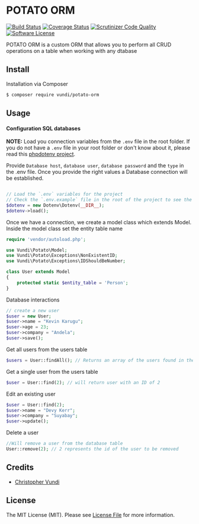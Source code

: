 # POTATO ORM
[![Build Status](https://travis-ci.org/andela-cvundi/potatoORM.svg?branch=master)](https://travis-ci.org/andela-cvundi/potatoORM)
[![Coverage Status](https://coveralls.io/repos/github/andela-cvundi/potatoORM/badge.svg?branch=master)](https://coveralls.io/github/andela-cvundi/potatoORM?branch=master)
[![Scrutinizer Code Quality](https://scrutinizer-ci.com/g/andela-cvundi/potatoORM/badges/quality-score.png?b=development)](https://scrutinizer-ci.com/g/andela-cvundi/potatoORM/?branch=development)
[![Software License][ico-license]](LICENSE.md)

POTATO ORM is a custom ORM that allows you to perform all CRUD operations on a table when working with any dtabase

## Install

Installation via Composer

``` bash
$ composer require vundi/potato-orm
```

## Usage
#### Configuration SQL databases
**NOTE:** Load you connection variables from the `.env` file in the root folder. If you do not have a `.env` file in your root folder or don't know about it, please read this [phpdotenv project](https://github.com/vlucas/phpdotenv).

Provide `Database host`, `database user`, `database password` and the `type` in the .env file. Once you provide the right values a Database connection will be established.

``` php

// Load the `.env` variables for the project
// Check the `.env.example` file in the root of the project to see the environment variables needed.
$dotenv = new Dotenv\Dotenv(__DIR__);
$dotenv->load();
```

Once we have a connection, we create a model class which extends Model. Inside the model class set the entity table name
``` php
require 'vendor/autoload.php';

use Vundi\Potato\Model;
use Vundi\Potato\Exceptions\NonExistentID;
use Vundi\Potato\Exceptions\IDShouldBeNumber;

class User extends Model
{
	protected static $entity_table = 'Person';
}
```

Database interactions
``` php
// create a new user
$user = new User;
$user->name = "Kevin Karugu";
$user->age = 23;
$user->company = "Andela";
$user->save();
```

Get all users from the users table
```php
$users = User::findAll(); // Returns an array of the users found in the db
```

Get a single user from the users table
```php
$user = User::find(2); // will return user with an ID of 2
```

Edit an existing user

```php
$user = User::find(2);
$user->name = "Devy Kerr";
$user->company = "Suyabay";
$user->update();
```

Delete a user
```php
//Will remove a user from the database table
User::remove(2); // 2 represents the id of the user to be removed
```


## Credits

- [Christopher Vundi][link-author]

## License

The MIT License (MIT). Please see [License File](LICENSE.md) for more information.

[ico-version]: https://img.shields.io/badge/packagist-v1.0.1-brightgreen.svg
[ico-license]: https://img.shields.io/badge/license-MIT-brightgreen.svg?style=flat-square

[link-author]: https://github.com/andela-cvundi